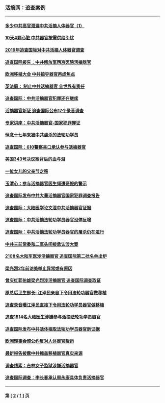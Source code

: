 ### 活摘网：追查案例
---
#### [多少中共高官泄漏中共活摘人体器官（1）](../../pages/nf5880/n12671234.md?06110430) 
#### [10天4颗心脏 中共器官按需供给引忧](../../pages/nf5880/n12326366.md?06110430) 
#### [2019年追查国际对中共活摘人体器官调查](../../pages/nf5880/n11917733.md?06110430) 
#### [追查国际报告：中共解放军西京医院活摘器官](../../pages/nf5880/n11838359.md?06110430) 
#### [欧洲移植大会 中共掠夺器官再成焦点](../../pages/nf5880/n11538883.md?06110430) 
#### [英法庭： 制止中共活摘器官 全世界有责任](../../pages/nf5880/n11330691.md?06110430) 
#### [追查国际：中共活摘器官犯罪还在继续](../../pages/nf5880/n11218301.md?06110430) 
#### [活摘器官新证 追查国际公布17个录音调查](../../pages/nf5880/n10897744.md?06110430) 
#### [专家讲座：中共活摘器官-国家犯罪罪证](../../pages/nf5880/n8828153.md?06110430) 
#### [悼念十七年来被中共虐杀的法轮功学员](../../pages/nf5880/n8124823.md?06110430) 
#### [追查国际：610警察亲口承认参与活摘器官](../../pages/nf5880/n8109067.md?06110430) 
#### [美国343号决议案背后的血与泪](../../pages/nf5880/n8020684.md?06110430) 
#### [一位女儿的父亲节之殇](../../pages/nf5880/n8014122.md?06110430) 
#### [玉清心：参与活摘器官医生频遭恶报的警示](../../pages/nf5880/n4637546.md?06110430) 
#### [追查国际发布中共大量活摘器官国家犯罪调查报告](../../pages/nf5880/n4613428.md?06110430) 
#### [追查国际：大陆医学论文泄中共活摘器官证据](../../pages/nf5880/n4608794.md?06110430) 
#### [追查国际：中共活摘法轮功学员器官没停反增](../../pages/nf5880/n4584075.md?06110430) 
#### [追查国际：中共活摘法轮功学员器官的屠杀仍在进行](../../pages/nf5880/n4299154.md?06110430) 
#### [中共三前常委和二军头间接承认涉大案](../../pages/nf5880/n4286244.md?06110430) 
#### [2108名大陆军医涉活摘器官 追查国际第二批名单出炉](../../pages/nf5880/n4284769.md?06110430) 
#### [梁光烈2年前访美举止异常或有原因](../../pages/nf5880/n4279686.md?06110430) 
#### [曾庆红郭伯雄梁光烈涉活摘器官 追查国际调查取证](../../pages/nf5880/n4278462.md?06110430) 
#### [原总后卫生部长: 江泽民亲自下令用法轮功器官做移植](../../pages/nf5880/n4263864.md?06110430) 
#### [追查录音曝江泽民直接下令用法轮功学员器官做移植](../../pages/nf5880/n4261268.md?06110430) 
#### [追查1814名大陆医生涉嫌参与活摘法轮功学员器官](../../pages/nf5880/n4259055.md?06110430) 
#### [追查国际发布中共活体摘取法轮功学员器官新证据](../../pages/nf5880/n4258255.md?06110430) 
#### [欧洲理事会颁公约反对人体器官贩运](../../pages/nf5880/n4206955.md?06110430) 
#### [最新报告披露中共掩盖移植器官真实来源](../../pages/nf5880/n4140084.md?06110430) 
#### [调查线索：吉林女子监狱涉嫌活摘器官](../../pages/nf5880/n4044366.md?06110430) 
#### [追查国际调查：李长春承认周永康具体负责活摘器官](../../pages/nf5880/n3966668.md?06110430) 

---
#### 第 [ [2](./2.md?06110430) / [1](./1.md?06110430) ] 页
